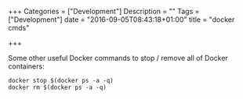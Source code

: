 +++
Categories = ["Development"]
Description = ""
Tags = ["Development"]
date = "2016-09-05T08:43:18+01:00"
title = "docker cmds"

+++

Some other useful Docker commands to stop / remove all of Docker containers:

    docker stop $(docker ps -a -q)
    docker rm $(docker ps -a -q)
